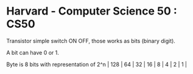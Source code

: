 # Harvard - Computer Science 50 : CS50
Transistor simple switch ON OFF, those works as bits (binary digit). 

A bit can have 0 or 1. 

Byte is 8 bits with representation of 2^n
| 128 | 64 | 32 | 16 | 8 | 4 | 2 | 1 |
